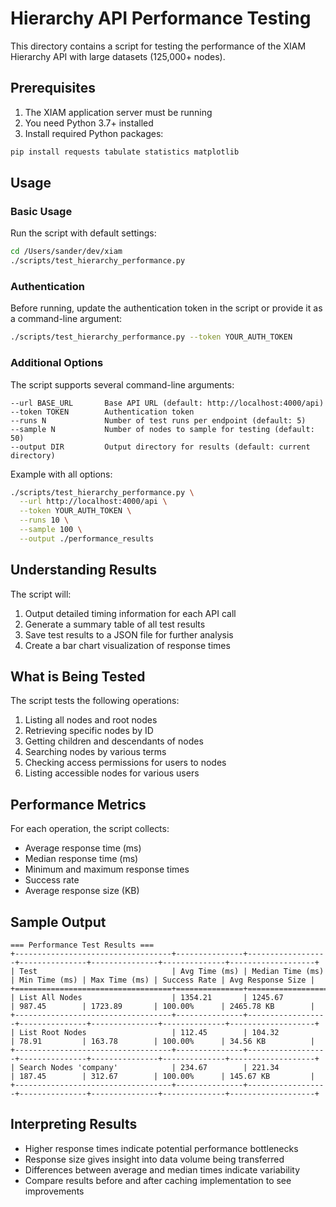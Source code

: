 # Hierarchy API Performance Testing

This directory contains a script for testing the performance of the XIAM Hierarchy API with large datasets (125,000+ nodes).

## Prerequisites

1. The XIAM application server must be running
2. You need Python 3.7+ installed
3. Install required Python packages:

```bash
pip install requests tabulate statistics matplotlib
```

## Usage

### Basic Usage

Run the script with default settings:

```bash
cd /Users/sander/dev/xiam
./scripts/test_hierarchy_performance.py
```

### Authentication

Before running, update the authentication token in the script or provide it as a command-line argument:

```bash
./scripts/test_hierarchy_performance.py --token YOUR_AUTH_TOKEN
```

### Additional Options

The script supports several command-line arguments:

```
--url BASE_URL       Base API URL (default: http://localhost:4000/api)
--token TOKEN        Authentication token
--runs N             Number of test runs per endpoint (default: 5)
--sample N           Number of nodes to sample for testing (default: 50)
--output DIR         Output directory for results (default: current directory)
```

Example with all options:

```bash
./scripts/test_hierarchy_performance.py \
  --url http://localhost:4000/api \
  --token YOUR_AUTH_TOKEN \
  --runs 10 \
  --sample 100 \
  --output ./performance_results
```

## Understanding Results

The script will:

1. Output detailed timing information for each API call
2. Generate a summary table of all test results
3. Save test results to a JSON file for further analysis
4. Create a bar chart visualization of response times

## What is Being Tested

The script tests the following operations:

1. Listing all nodes and root nodes
2. Retrieving specific nodes by ID
3. Getting children and descendants of nodes
4. Searching nodes by various terms
5. Checking access permissions for users to nodes
6. Listing accessible nodes for various users

## Performance Metrics

For each operation, the script collects:

- Average response time (ms)
- Median response time (ms)
- Minimum and maximum response times
- Success rate
- Average response size (KB)

## Sample Output

```
=== Performance Test Results ===
+-----------------------------------+---------------+------------------+---------------+---------------+--------------+-------------------+
| Test                              | Avg Time (ms) | Median Time (ms) | Min Time (ms) | Max Time (ms) | Success Rate | Avg Response Size |
+===================================+===============+==================+===============+===============+==============+===================+
| List All Nodes                    | 1354.21       | 1245.67          | 987.45        | 1723.89       | 100.00%      | 2465.78 KB        |
+-----------------------------------+---------------+------------------+---------------+---------------+--------------+-------------------+
| List Root Nodes                   | 112.45        | 104.32           | 78.91         | 163.78        | 100.00%      | 34.56 KB          |
+-----------------------------------+---------------+------------------+---------------+---------------+--------------+-------------------+
| Search Nodes 'company'            | 234.67        | 221.34           | 187.45        | 312.67        | 100.00%      | 145.67 KB         |
+-----------------------------------+---------------+------------------+---------------+---------------+--------------+-------------------+
```

## Interpreting Results

- Higher response times indicate potential performance bottlenecks
- Response size gives insight into data volume being transferred
- Differences between average and median times indicate variability
- Compare results before and after caching implementation to see improvements
